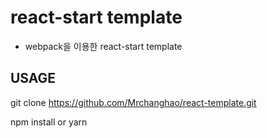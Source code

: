 # react-start template

- webpack을 이용한 react-start template

## USAGE 

git clone https://github.com/Mrchanghao/react-template.git

npm install or yarn 

